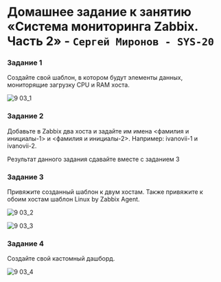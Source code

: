 # Домашнее задание к занятию «Система мониторинга Zabbix. Часть 2» - `Сергей Миронов - SYS-20`

### Задание 1
Создайте свой шаблон, в котором будут элементы данных, мониторящие загрузку CPU и RAM хоста.

![9 03_1](https://github.com/SergeyM90/sys-pattern-homework/assets/84016375/60b4efcd-2abf-4fe5-86cd-c7fe27e3f076)


### Задание 2
Добавьте в Zabbix два хоста и задайте им имена <фамилия и инициалы-1> и <фамилия и инициалы-2>. Например: ivanovii-1 и ivanovii-2.

Результат данного задания сдавайте вместе с заданием 3

###  Задание 3
Привяжите созданный шаблон к двум хостам. Также привяжите к обоим хостам шаблон Linux by Zabbix Agent.

![9 03_2](https://github.com/SergeyM90/sys-pattern-homework/assets/84016375/40d66a62-849f-494e-b3bf-6430fec1c6df)

![9 03_3](https://github.com/SergeyM90/sys-pattern-homework/assets/84016375/b276c81f-b28a-4594-9c9f-5dccd288f5d7)

###  Задание 4
Создайте свой кастомный дашборд.

![9 03_4](https://github.com/SergeyM90/sys-pattern-homework/assets/84016375/8a9163cf-86e0-4ad4-93ca-236014783a3e)
